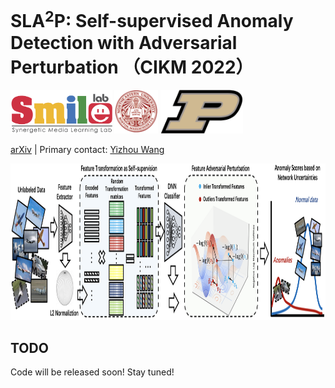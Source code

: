 # SLA$^2$P: Self-supervised Anomaly Detection with Adversarial Perturbation （CIKM 2022）


<div align="left">
    <a><img src="images/smile.png"  height="70px" ></a>
    <a><img src="images/neu.png"  height="70px" ></a>
    <a><img src="images/purdue.png"  height="70px" ></a>
</div>

[arXiv](https://arxiv.org/abs/2111.12896) | Primary contact: [Yizhou Wang](mailto:wyzjack990122@gmail.com)

<div align="center">
  <img src="images/framework.png" width="850px" height="250px">
</div>


<!-- ## Abstract

We propose a novel and powerful framework, dubbed as SLA$^2$P, for unsupervised anomaly detection. After extracting representative embeddings from raw data, we apply random projections to the features and regard features transformed by different projections as belonging to distinct pseudo-classes. We then train a classifier network on these transformed features to perform self-supervised learning. Next, we add adversarial perturbation to the transformed features to decrease their softmax scores of the predicted labels and design anomaly scores based on the predictive uncertainties of the classifier on these perturbed features. Our motivation is that because of the relatively small number and the decentralized modes of anomalies, **1)** the pseudo label classifier's training concentrates more on learning the semantic information of normal data rather than anomalous data; **2)** the transformed features of the normal data are more robust to the perturbations than those of the anomalies. Consequently, the perturbed transformed features of anomalies fail to be classified well and accordingly have lower anomaly scores than those of the normal samples. Extensive experiments on image, text, and inherently tabular benchmark datasets back up our findings and indicate that SLA$^2$P achieves state-of-the-art anomaly detection performance consistently. Specifically, in the AUPR score metric, our SLA$^2$P achieves up to **13\%** improvement on images, **22\%** improvement on texts, and **42\%** improvement on inherently tabular datasets over current SOTA methods. -->


## TODO
Code will be released soon! Stay tuned!

<!-- ## BibTeX

    @article{wang2021sla,
        title={SLA $\^{} 2$ P: Self-supervised Anomaly Detection with Adversarial Perturbation},
        author={Wang, Yizhou and Qin, Can and Wei, Rongzhe and Xu, Yi and Bai, Yue and Fu, Yun},
        journal={arXiv preprint arXiv:2111.12896},
        year={2021}
    } -->
